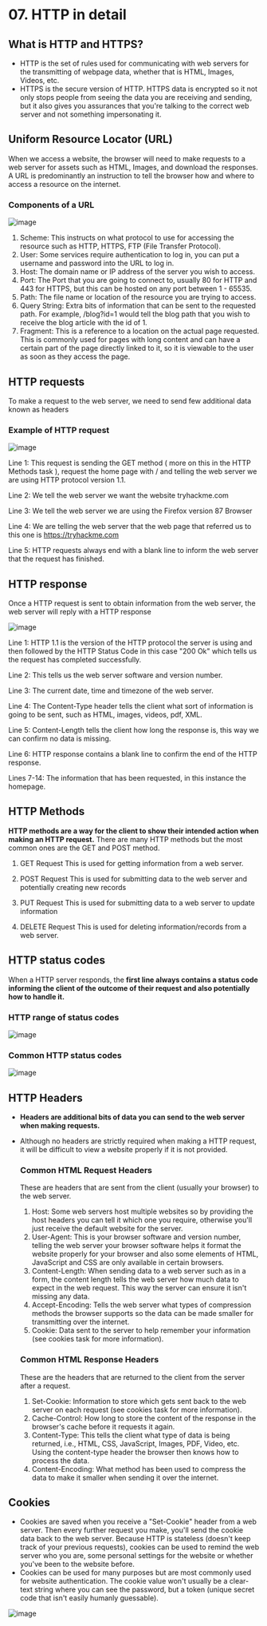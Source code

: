 # 07. HTTP in detail

## What is HTTP and HTTPS?
- HTTP is the set of rules used for communicating with web servers for the transmitting of webpage data, whether that is HTML, Images, Videos, etc.
- HTTPS is the secure version of HTTP. HTTPS data is encrypted so it not only stops people from seeing the data you are receiving and sending, but it also gives you assurances that you're talking to the correct web server and not something impersonating it.

## Uniform Resource Locator (URL)
When we access a website, the browser will need to make requests to a web server for assets such as HTML, Images, and download the responses. A URL is predominantly an instruction to tell the browser how and where to access a resource on the internet.

  ### Components of a URL

  ![image](https://github.com/Fong20/TryHackMe/assets/150316121/18d900e2-b1e6-4b26-8659-ed13e9f469f5)

  1. Scheme: This instructs on what protocol to use for accessing the resource such as HTTP, HTTPS, FTP (File Transfer Protocol).
  2. User: Some services require authentication to log in, you can put a username and password into the URL to log in.
  3. Host: The domain name or IP address of the server you wish to access.
  4. Port: The Port that you are going to connect to, usually 80 for HTTP and 443 for HTTPS, but this can be hosted on any port between 1 - 65535.
  5. Path: The file name or location of the resource you are trying to access.
  6. Query String: Extra bits of information that can be sent to the requested path. For example, /blog?id=1 would tell the blog path that you wish to receive the blog article with the id of 1.
  7. Fragment: This is a reference to a location on the actual page requested. This is commonly used for pages with long content and can have a certain part of the page directly linked to it, so it is viewable to the user as soon as they access the page.

## HTTP requests
To make a request to the web server, we need to send few additional data known as headers

  ### Example of HTTP request
  
  ![image](https://github.com/Fong20/TryHackMe/assets/150316121/5a4bd08d-a0e7-4a29-b662-78c8eb301417)

  Line 1: This request is sending the GET method ( more on this in the HTTP Methods task ), request the home page with / and telling the web server we are using HTTP protocol version 1.1.
  
  Line 2: We tell the web server we want the website tryhackme.com
  
  Line 3: We tell the web server we are using the Firefox version 87 Browser
  
  Line 4: We are telling the web server that the web page that referred us to this one is https://tryhackme.com
  
  Line 5: HTTP requests always end with a blank line to inform the web server that the request has finished.

## HTTP response
Once a HTTP request is sent to obtain information from the web server, the web server will reply with a HTTP response

![image](https://github.com/Fong20/TryHackMe/assets/150316121/cbb0b684-8535-45d9-bc06-c211005aef1c)

Line 1: HTTP 1.1 is the version of the HTTP protocol the server is using and then followed by the HTTP Status Code in this case "200 Ok" which tells us the request has completed successfully.

Line 2: This tells us the web server software and version number.

Line 3: The current date, time and timezone of the web server.

Line 4: The Content-Type header tells the client what sort of information is going to be sent, such as HTML, images, videos, pdf, XML.

Line 5: Content-Length tells the client how long the response is, this way we can confirm no data is missing.

Line 6: HTTP response contains a blank line to confirm the end of the HTTP response.

Lines 7-14: The information that has been requested, in this instance the homepage.

## HTTP Methods
**HTTP methods are a way for the client to show their intended action when making an HTTP request.** There are many HTTP methods but the most common ones are the GET and POST method.

1. GET Request
This is used for getting information from a web server.

2. POST Request
This is used for submitting data to the web server and potentially creating new records

3. PUT Request
This is used for submitting data to a web server to update information

4. DELETE Request
This is used for deleting information/records from a web server.

## HTTP status codes
When a HTTP server responds, the **first line always contains a status code informing the client of the outcome of their request and also potentially how to handle it.**

  ### HTTP range of status codes
  
  ![image](https://github.com/Fong20/TryHackMe/assets/150316121/cab21296-96fc-40d9-88ae-f2311720984d)

  ### Common HTTP status codes
  ![image](https://github.com/Fong20/TryHackMe/assets/150316121/e62bc975-7453-4185-b3b2-1cf87a3ba5c5)

## HTTP Headers
- **Headers are additional bits of data you can send to the web server when making requests.**
- Although no headers are strictly required when making a HTTP request, it will be difficult to view a website properly if it is not provided.

  ### Common HTML Request Headers
  ﻿These are headers that are sent from the client (usually your browser) to the web server.

  1. Host: Some web servers host multiple websites so by providing the host headers you can tell it which one you require, otherwise you'll just receive the default website for the server.
  2. User-Agent: This is your browser software and version number, telling the web server your browser software helps it format the website properly for your browser and also some elements of HTML, JavaScript and CSS are only available in certain browsers.
  3. Content-Length: When sending data to a web server such as in a form, the content length tells the web server how much data to expect in the web request. This way the server can ensure it isn't missing any data.
  4. Accept-Encoding: Tells the web server what types of compression methods the browser supports so the data can be made smaller for transmitting over the internet.
  5. Cookie: Data sent to the server to help remember your information (see cookies task for more information).
 

  ### Common HTML Response Headers
  These are the headers that are returned to the client from the server after a request.

  1. Set-Cookie: Information to store which gets sent back to the web server on each request (see cookies task for more information).
  2. Cache-Control: How long to store the content of the response in the browser's cache before it requests it again.
  3. Content-Type: This tells the client what type of data is being returned, i.e., HTML, CSS, JavaScript, Images, PDF, Video, etc. Using the content-type header the browser then knows how to process the data.
  4. Content-Encoding: What method has been used to compress the data to make it smaller when sending it over the internet.

## Cookies
- Cookies are saved when you receive a "Set-Cookie" header from a web server. Then every further request you make, you'll send the cookie data back to the web server. Because HTTP is stateless (doesn't keep track of your previous requests), cookies can be used to remind the web server who you are, some personal settings for the website or whether you've been to the website before.
- Cookies can be used for many purposes but are most commonly used for website authentication. The cookie value won't usually be a clear-text string where you can see the password, but a token (unique secret code that isn't easily humanly guessable).

![image](https://github.com/Fong20/TryHackMe/assets/150316121/5e915dc3-d3dd-445b-a7a2-cc9ec1db2118)

